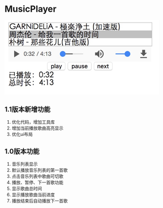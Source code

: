# MusicPlayer

 ![image](https://raw.githubusercontent.com/e174596549/MusicPlayer/master/musicplayerIMG.jpeg)

## 1.1版本新增功能

1. 优化代码，增加工具库
2. 增加当前播放歌曲高亮显示
3. 优化ui布局

## 1.0版本功能

1. 音乐列表显示
2. 默认播放音乐列表的第一首歌
3. 点击音乐列表中歌曲可切歌
4. 播放、暂停、下一首歌功能
5. 显示歌曲总时间
6. 显示播放歌曲当前进度
7. 播放结束后自动播放下一首歌

